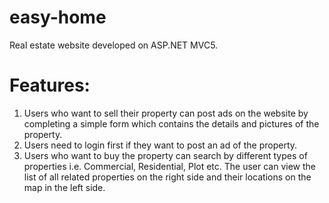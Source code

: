 # easy-home
Real estate website developed on ASP.NET MVC5.

# Features:
1. Users who want to sell their property can post ads on the website by completing a simple form which contains the details and pictures of the property.
2. Users need to login first if they want to post an ad of the property.
3. Users who want to buy the property can search by different types of properties i.e. Commercial, Residential, Plot etc. The user can view the list of all related properties on the right side and their locations on the map in the left side.
